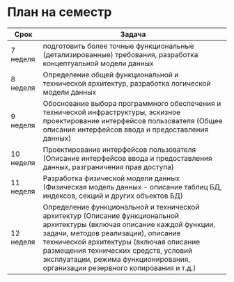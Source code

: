 # План на семестр

| Срок | 		Задача			|
| ---- | -------------------------------------- |
| 7 неделя | подготовить более точные функциональные (детализированные) требования, разработка концептуальной модели данных |
| 8 неделя | Определение общей функциональной и технической архитектур, разработка логической модели данных |
| 9 неделя | Обоснование выбора программного обеспечения и технической инфраструктуры, эскизное проектирование интерфейсов пользователя (Общее описание интерфейсов ввода и предоставления данных) |
| 10 неделя | Проектирование интерфейсов пользователя (Описание интерфейсов ввода и предоставления данных, разграничения прав доступа) |
| 11 неделя | Разработка физической модели данных (Физическая модель данных - описание таблиц БД, индексов, секций и других объектов БД) |
| 12 неделя | Определение функциональной и технической архитектур (Описание функциональной архитектуры (включая описание каждой функции, задачи, методов реализации), описание технической архитектуры (включая описание размещения технических средств, условий эксплуатации, режима функционирования, организации резервного копирования и т.д.) |

